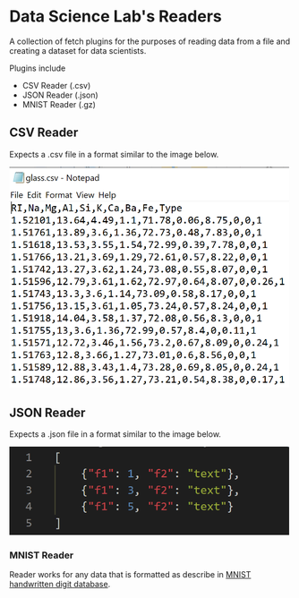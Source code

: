 # Data Science Lab's Readers

A collection of fetch plugins for the purposes of reading data from a file and creating a dataset for data scientists.

Plugins include
* CSV Reader (.csv)
* JSON Reader (.json)
* MNIST Reader (.gz)

## CSV Reader
<p>Expects a .csv file in a format similar to the image below.</p>
<img src="https://raw.githubusercontent.com/data-science-lab-app/dsl-readers/master/images/csv-reader.PNG" width="500" />

## JSON Reader
<p>Expects a .json file in a format similar to the image below.</p>
<img src="https://raw.githubusercontent.com/data-science-lab-app/dsl-readers/master/images/json-reader.PNG" width="500" />

### MNIST Reader
Reader works for any data that is formatted as describe in <a href="http://yann.lecun.com/exdb/mnist/">MNIST handwritten digit database</a>.
